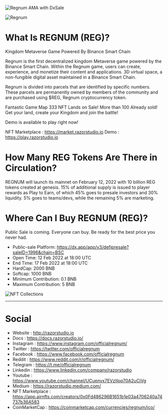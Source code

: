 
![Regnum AMA with DxSale](https://i.ibb.co/JQhfnSV/ama-cmc.png)

![Regnum](https://i.ibb.co/Mp8VnJQ/m33.jpg)

# What Is REGNUM (REG)?
Kingdom Metaverse Game Powered By Binance Smart Chain

Regnum is the first decentralized kingdom Metaverse game powered by the Binance Smart Chain. Within the Regnum game, users can create, experience, and monetize their content and applications. 3D virtual space, a non-fungible digital asset maintained in a Binance Smart Chain.

Regnum is divided into parcels that are identified by specific numbers. These parcels are permanently owned by members of the community and are purchased using $REG, Regnum cryptocurrency token.

Fantastic Game Map 333 NFT Lands on Sale! More than 100 Already sold! Get your land, create your Kingdom and join the battle!

Demo is available to play right now!

NFT Marketplace : https://market.razorstudio.io
Demo : https://play.razorstudio.io

# How Many REG Tokens Are There in Circulation?
REGNUM will launch its mainnet on February 12, 2022 with 10 billion REG tokens created at genesis. 15% of additional supply is issued to player rewards as Play to Earn, of which 45% goes to presale investors and 30% liquidity. 5% goes to teams/devs, while the remaining 5% are marketing.

# Where Can I Buy REGNUM (REG)?
Public Sale is coming. Everyone can buy. Be ready for the best price you never had.

- Public-sale Platform: https://dx.app/app/v3/defipresale?saleID=1996&chain=BSC
- Open Time: 12 Feb 2022 at 18:00 UTC
- End Time: 17 Feb 2022 at 18:00 UTC
- HardCap: 2000 BNB
- Softcap: 1000 BNB
- Minimum Contribution: 0.1 BNB
- Maximum Contribution: 5 BNB


![NFT Collections](https://i.ibb.co/zN2SJH3/img-2.jpg)

------

# Social

- Website   : http://razorstudio.io
- Docs      : https://docs.razorstudio.io/
- Instagram : https://www.instagram.com/officialregnum/
- Twitter   : https://twitter.com/officialregnum
- Facebook  : https://www.facebook.com/officialregnum
- Reddit    : https://www.reddit.com/r/officialregnum/
- Telegram  : https://t.me/officialregnum
- Linkedin  : https://www.linkedin.com/company/razorstudio
- Youtube   : https://www.youtube.com/channel/UCuenvx7EVzIIpq70A2uCiVg
- Medium   : https://razorstudio.medium.com/
- NFT Marketplace : https://app.airnfts.com/creators/0x0Fd486296B1651b1e03a4706240a74737b36A583
- CoinMarketCap : https://coinmarketcap.com/currencies/regnum/ico/
